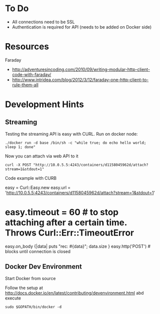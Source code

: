 # To Do

* All connections need to be SSL
* Authentication is required for API (needs to be added on Docker side)






# Resources

Faraday

* http://adventuresincoding.com/2010/09/writing-modular-http-client-code-with-faraday/
* http://www.intridea.com/blog/2012/3/12/faraday-one-http-client-to-rule-them-all


# Development Hints

## Streaming

Testing the streaming API is easy with CURL. Run on docker node:

    ./docker run -d base /bin/sh -c "while true; do echo hello world; sleep 1; done"

Now you can attach via web API to it

    curl -X POST "http://10.0.5.5:4243/containers/d1158045962d/attach?stream=1&stdout=1"

Code example with CURB

  easy = Curl::Easy.new
  easy.url = 'http://10.0.5.5:4243/containers/d1158045962d/attach?stream=1&stdout=1'
  # easy.timeout = 60     # to stop attaching after a certain time. Throws Curl::Err::TimeoutError
  easy.on_body {|data| puts "rec: #{data}"; data.size }
  easy.http('POST')   # blocks until connection is closed


## Docker Dev Environment

Start Docker from source

Follow the setup at http://docs.docker.io/en/latest/contributing/devenvironment.html abd execute

    sudo $GOPATH/bin/docker -d




